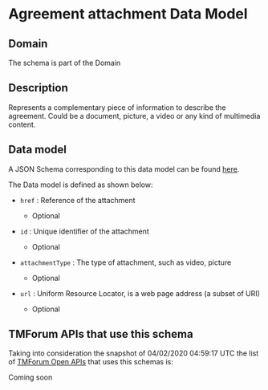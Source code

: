 # Agreement attachment Data Model

## Domain

The  schema is part of the  Domain

## Description

Represents a complementary piece of information to describe the agreement. Could be a document, picture, a video or any kind of multimedia content.

## Data model

A JSON Schema corresponding to this data model can be found
[here](https://github.com/tmforum-rand/schemas/blob/candidates/EngagedParty/AgreementAttachment.schema.json).

The Data model is defined as shown below:

- `href` : Reference of the attachment

  - Optional


- `id` : Unique identifier of the attachment

  - Optional


- `attachmentType` : The type of attachment, such as video, picture

  - Optional


- `url` : Uniform Resource Locator, is a web page address (a subset of URI)

  - Optional






## TMForum APIs that use this schema

Taking into consideration the snapshot of 04/02/2020 04:59:17 UTC the list of [TMForum Open APIs](https://www.tmforum.org/open-apis/) that uses this schemas is:

Coming soon